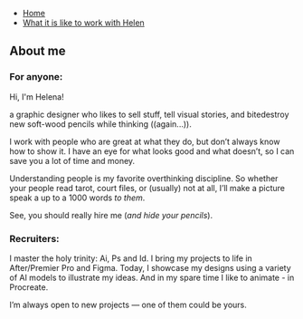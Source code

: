 - [Home](index.md)
- [What it is like to work with Helen](helens-work-manifesto.md)

## About me

### For anyone:

Hi, I'm Helena!

a graphic designer who likes to sell stuff, tell visual stories, and bitedestroy new soft-wood pencils while thinking ((again...)).

I work with people who are great at what they do, but don’t always know how to show it. I have an eye for what looks good and what doesn’t, so I can save you a lot of time and money.

Understanding people is my favorite overthinking discipline. So whether your people read tarot, court files, or (usually) not at all, I’ll make a picture speak a up to a 1000 words _to them_.

See, you should really hire me (_and hide your pencils_).

### Recruiters:

I master the holy trinity: Ai, Ps and Id. I bring my projects to life in After/Premier Pro and Figma. 
Today, I showcase my designs using a variety of AI models to illustrate my ideas. And in my spare time I like to animate - in Procreate.


I’m always open to new projects
— one of them could be yours.



